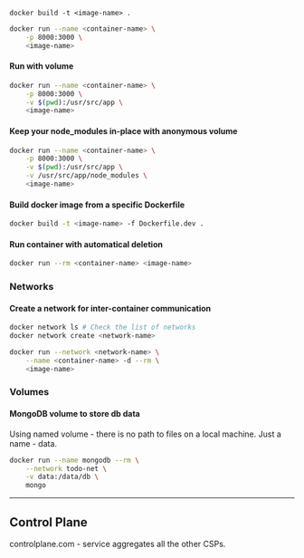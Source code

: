 `docker build -t <image-name> .`

```bash
docker run --name <container-name> \
    -p 8000:3000 \
    <image-name>
```

#### Run with volume
```bash
docker run --name <container-name> \
    -p 8000:3000 \
    -v $(pwd):/usr/src/app \
    <image-name>
```


#### Keep your node_modules in-place with anonymous volume

```bash
docker run --name <container-name> \
    -p 8000:3000 \
    -v $(pwd):/usr/src/app \
    -v /usr/src/app/node_modules \
    <image-name>
```

#### Build docker image from a specific Dockerfile


```bash
docker build -t <image-name> -f Dockerfile.dev .
```

#### Run container with automatical deletion

```bash
docker run --rm <container-name> <image-name> 
```

### Networks

#### Create a network for inter-container communication

```bash
docker network ls # Check the list of networks
docker network create <network-name>

docker run --network <network-name> \
    --name <container-name> -d --rm \
    <image-name>

```

### Volumes

#### MongoDB volume to store db data

Using named volume - there is no path to files on a local machine.
Just a name - data.

```bash
docker run --name mongodb --rm \
    --network todo-net \
    -v data:/data/db \
    mongo
```
---

## Control Plane

controlplane.com - service aggregates all the other CSPs.
